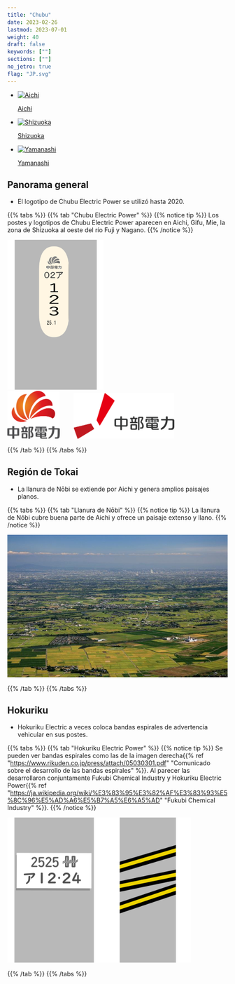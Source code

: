 ```yaml
---
title: "Chubu"
date: 2023-02-26
lastmod: 2023-07-01
weight: 40
draft: false
keywords: [""]
sections: [""]
no_jetro: true
flag: "JP.svg"
---
```


<ul class="flag-list-japan">
    <li data-nav-id="https://geopinning.space/rule/asia/japan/chubu/aichi/" title="Aichi" class="">
        <p><a href="https://geopinning.space/rule/asia/japan/chubu/aichi/" class="flag-link">
            <img src="https://geopinning.space/flags/Aichi.svg" alt="Aichi" class="flag-img-link" oncontextmenu="return false;"></a></p>
        <p><a href="https://geopinning.space/rule/asia/japan/chubu/aichi/" class="flag-link">Aichi</a></p>
    </li>
    <li data-nav-id="https://geopinning.space/rule/asia/japan/chubu/shizuoka/" title="Shizuoka" class="">
        <p><a href="https://geopinning.space/rule/asia/japan/chubu/shizuoka/" class="flag-link">
            <img src="https://geopinning.space/flags/Shizuoka.svg" alt="Shizuoka" class="flag-img-link" oncontextmenu="return false;"></a></p>
        <p><a href="https://geopinning.space/rule/asia/japan/chubu/shizuoka/" class="flag-link">Shizuoka</a></p>
    </li>
    <li data-nav-id="https://geopinning.space/rule/asia/japan/chubu/yamanashi/" title="Yamanashi" class="">
        <p><a href="https://geopinning.space/rule/asia/japan/chubu/yamanashi/" class="flag-link">
            <img src="https://geopinning.space/flags/Yamanashi.svg" alt="Yamanashi" class="flag-img-link" oncontextmenu="return false;"></a></p>
        <p><a href="https://geopinning.space/rule/asia/japan/chubu/yamanashi/" class="flag-link">Yamanashi</a></p>
    </li>
</ul>

<div class="main-desciption country-description">
    <h2 class="section-title">Panorama general</h2>
    <ul class="rule-list">
         <li>El logotipo de Chubu Electric Power se utilizó hasta 2020.</li>
    </ul>
</div>

{{% tabs %}}
{{% tab "Chubu Electric Power" %}}
{{% notice tip %}}
Los postes y logotipos de Chubu Electric Power aparecen en Aichi, Gifu, Mie, la zona de Shizuoka al oeste del río Fuji y Nagano.
{{% /notice %}}

<div class="googlemap-if">
<img src="../pole/pole-chubu.png" width="220px">
</div>

<div class="googlemap-if">
<img src="CHUBU_Electric_Power.svg" width="120px" style="margin-right:2em">
<img src="CHUBU_Electric_Power_logo.svg" width="230px">
</div>

{{% /tab %}}
{{% /tabs %}}

<div class="main-desciption country-description">
    <h2 class="section-title">Región de Tokai</h2>
    <ul class="rule-list">
         <li>La llanura de Nōbi se extiende por Aichi y genera amplios paisajes planos.</li>
    </ul>
</div>

{{% tabs %}}
{{% tab "Llanura de Nōbi" %}}
{{% notice tip %}}
La llanura de Nōbi cubre buena parte de Aichi y ofrece un paisaje extenso y llano.
{{% /notice %}}

<div class="googlemap-if">
<img src="nobi_plain_nagoya_from.jpg">
</div>

{{% /tab %}}
{{% /tabs %}}




<div class="main-desciption country-description">
    <h2 class="section-title">Hokuriku</h2>
    <ul class="rule-list">
         <li>Hokuriku Electric a veces coloca bandas espirales de advertencia vehicular en sus postes.</li>
    </ul>
</div>

{{% tabs %}}
{{% tab "Hokuriku Electric Power" %}}
{{% notice tip %}}
Se pueden ver bandas espirales como las de la imagen derecha{{% ref "https://www.rikuden.co.jp/press/attach/05030301.pdf" "Comunicado sobre el desarrollo de las bandas espirales" %}}. Al parecer las desarrollaron conjuntamente Fukubi Chemical Industry y Hokuriku Electric Power{{% ref "https://ja.wikipedia.org/wiki/%E3%83%95%E3%82%AF%E3%83%93%E5%8C%96%E5%AD%A6%E5%B7%A5%E6%A5%AD" "Fukubi Chemical Industry" %}}.
{{% /notice %}}

<div class="googlemap-if">
<img src="../pole/pole-hokuriku.png" width="420px">
</div>

{{% /tab %}}
{{% /tabs %}}

